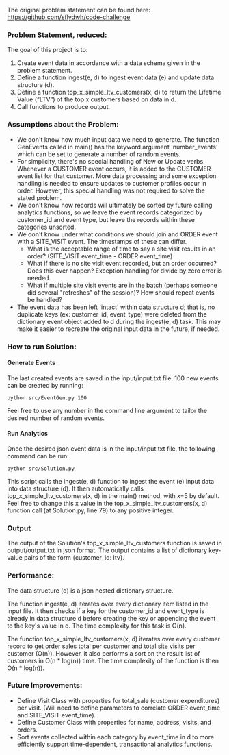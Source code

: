 The original problem statement can be found here: https://github.com/sflydwh/code-challenge


### Problem Statement, reduced:

The goal of this project is to:

1. Create event data in accordance with a data schema given in the problem statement. 
2. Define a function ingest(e, d) to ingest event data (e) and update data structure (d).
3. Define a function top_x_simple_ltv_customers(x, d) to return the Lifetime Value (“LTV”) of the top x customers based on data in d.
4. Call functions to produce output.


### Assumptions about the Problem:

- We don't know how much input data we need to generate. The function GenEvents called in main() has the keyword argument 'number_events' which can be set to generate a number of random events.
- For simplicity, there's no special handling of New or Update verbs. Whenever a CUSTOMER event occurs, it is added to the CUSTOMER event list for that customer. More data processing and some exception handling is needed to ensure updates to customer profiles occur in order. However, this special handling was not required to solve the stated problem.
- We don't know how records will ultimately be sorted by future calling analytics functions, so we leave the event records categorized by customer_id and event type, but leave the records within these categories unsorted.
- We don't know under what conditions we should join and ORDER event with a SITE_VISIT event. The timestamps of these can differ.
  - What is the acceptable range of time to say a site visit results in an order? (SITE_VISIT event_time - ORDER event_time)
  - What if there is no site visit event recorded, but an order occurred? Does this ever happen? Exception handling for divide by zero error is needed.
  - What if multiple site visit events are in the batch (perhaps someone did several "refreshes" of the session)? How should repeat events be handled?
- The event data has been left 'intact' within data structure d; that is, no duplicate keys (ex: customer_id, event_type) were deleted from the dictionary event object added to d during the ingest(e, d) task. This may make it easier to recreate the original input data in the future, if needed.


### How to run Solution:

#### Generate Events

The last created events are saved in the input/input.txt file. 100 new events can be created by running:

    python src/EventGen.py 100

Feel free to use any number in the command line argument to tailor the desired number of random events.

#### Run Analytics

Once the desired json event data is in the input/input.txt file, the following command can be run:

    python src/Solution.py

This script calls the ingest(e, d) function to ingest the event (e) input data into data structure (d). It then automatically calls top_x_simple_ltv_customers(x, d) in the main() method, with x=5 by default. Feel free to change this x value in the top_x_simple_ltv_customers(x, d) function call (at Solution.py, line 79) to any positive integer.

### Output

The output of the Solution's top_x_simple_ltv_customers function is saved in output/output.txt in json format. The output contains a list of dictionary key-value pairs of the form {customer_id: ltv}.



### Performance:

The data structure (d) is a json nested dictionary structure.

The function ingest(e, d) iterates over every dictionary item listed in the input file. It then checks if a key for the customer_id and event_type is already in data structure d before creating the key or appending the event to the key's value in d. The time complexity for this task is O(n).

The function top_x_simple_ltv_customers(x, d) iterates over every customer record to get order sales total per customer and total site visits per customer (O(n)). However, it also performs a sort on the result list of customers in O(n * log(n)) time. The time complexity of the function is then O(n * log(n)).


### Future Improvements:

- Define Visit Class with properties for total_sale (customer expenditures) per visit. (Will need to define parameters to correlate ORDER event_time and SITE_VISIT event_time).
- Define Customer Class with properties for name, address, visits, and orders.
- Sort events collected within each category by event_time in d to more efficiently support time-dependent, transactional analytics functions.